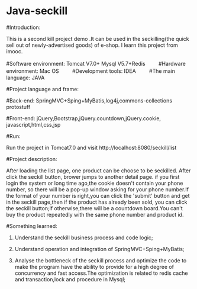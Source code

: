 # Java-seckill
#Introduction:

This is a second kill project demo .It can be used in the
 seckilling(the quick sell out of newly-advertised goods) of e-shop.
 I learn this project from imooc.


   #Software environment: Tomcat V7.0+ Mysql V5.7+Redis
　　
   #Hardware environment: Mac OS
　　
   #Development tools: IDEA
　　
   #The main language: JAVA


#Project language and frame: 

#Back-end:  SpringMVC+Sping+MyBatis,log4j,commons-collections
 			protostuff

#Front-end: jQuery,Bootstrap,jQuery.countdown,jQuery.cookie,
 			javascript,html,css,jsp
  


#Run:

Run the project in Tomcat7.0 and visit http://localhost:8080/seckill/list



#Project description:

After loading the list page, one product can be choose to be seckilled.
After click the seckill button, brower jumps to another detail page.
if you first login the system or long time ago,the cookie doesn't 
contain your phone number, so there will be a pop-up window asking for your
phone number.If the format of your number is right,you can click the 
'submit' button and get in the seckill page,then if the product has already
been sold, you can click the seckill button;if otherwise,there will be a countdown board.You can't buy the product repeatedly
with the same phone number and product id.


#Something learned:

1. Understand the seckill business process and code logic;

2. Understand operation and integration of SpringMVC+Sping+MyBatis;

3. Analyse the bottleneck of the seckill process and optimize
the code to make the program have the ability to provide for a high degree of concurrency
and fast access.The optimization is related to redis cache and 
transaction,lock and procedure in Mysql;















